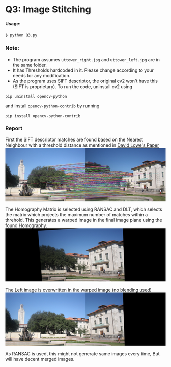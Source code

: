 # Q3: Image Stitching
#### Usage:
```bash
$ python Q3.py
```
### Note:
- The program assumes `uttower_right.jpg` and `uttower_left.jpg` are in the same folder.
- It has Thresholds hardcoded in it. Please change according to your needs for any modification.
- As the program uses SIFT descriptor, the original cv2 won't have this (SIFT is proprietary). To run the code, uninstall cv2 using
```
pip uninstall opencv-python
```
and install `opencv-python-contrib` by running
```
pip install opencv-python-contrib
```

### Report
First the SIFT descriptor matches are found based on the Nearest Neighbour with a threshold distance as mentioned in [David Lowe's Paper](https://people.eecs.berkeley.edu/~malik/cs294/lowe-ijcv04.pdf)
![Matches](Matches.jpg)

The Homography Matrix is selected using RANSAC and DLT, which selects the matrix which projects the maximum number of matches within a threhold.
This generates a warped image in the final image plane using the found Homography.
![Warped Perspective](Homography.jpg)

The Left image is overwritten in the warped image (no blending used)
![Result](Result.jpg)

As RANSAC is used, this might not generate same images every time, But will have decent merged images.
